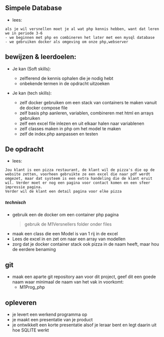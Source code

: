 ## Simpele Database

- lees:
``` 
als je wil versnellen moet je al wat php kennis hebben, want dat leren we in periode 3-6
- we beginnen met php en combineren het later met een mysql database
- we gebruiken docker als omgeving om onze php,webserver
```

## bewijzen & leerdoelen:

- Je kan (Soft skills):
    - zelflerend de kennis ophalen die je nodig hebt
    - onbekende termen in de opdracht uitzoeken

- Je kan (tech skills):
    - zelf docker gebruiken om een stack van containers te maken vanuit de docker compose file
    - zelf basis php aanleren, variablen, combineren met html en arrays gebruiken
    - zelf een excel file inlezen en uit elkaar halen naar variablenen
    - zelf classes maken in php om het model te maken
    - zelf de index.php aanpassen en testen

## De opdracht

- lees:
```
Jou klant is een pizza restaurant, de klant wil de pizza's die op de website zetten, voorheen gebruikte ze een excel die naar pdf werdt omgezet, maar dat systeem is een extra handeling die de klant eruit wil. Verder moet er nog een pagina voor contact komen en een sfeer impressie pagina.
Verder wil de klant een detail pagina voor elke pizza
```

##### technisch
- gebruik een de docker om een container php pagina
    > gebruik de M1Versnellers folder onder files
- maak een class die een Model is van 1 rij in de excel
- Lees de excel in en zet om naar een array van modellen
- zorg dat je docker container stack ook pizza in de naam heeft, maar hou de eerdere benaming 

## git
- maak een aparte git repository aan voor dit project, geef dit een goede naam waar minimaal de naam van het vak in voorkomt:
    - M1Prog_php
    
## opleveren

- je levert een werkend programma op
- je maakt een presentatie van je product
- je ontwikkelt een korte presentatie alsof je leraar bent en legt daarin uit hoe SQLITE werkt
